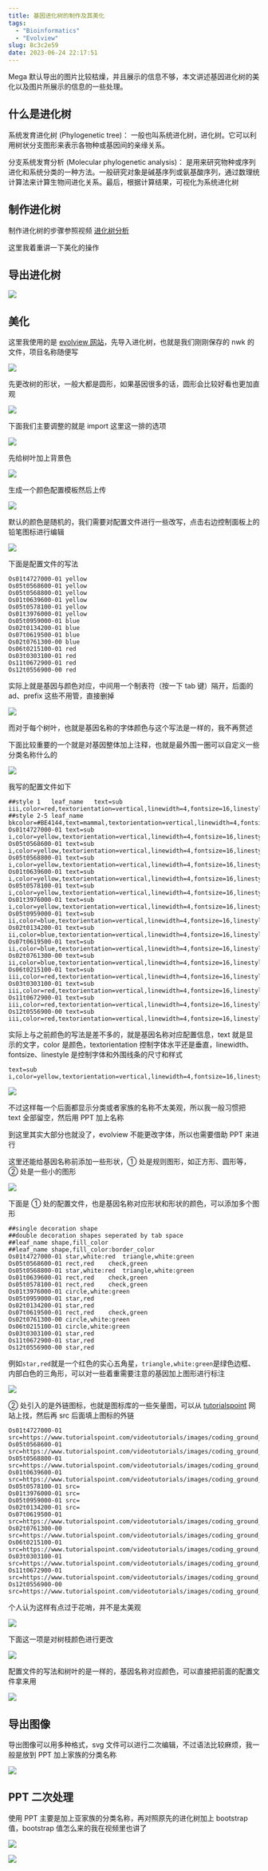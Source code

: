 ```yaml
---
title: 基因进化树的制作及其美化
tags:
  - "Bioinformatics"
  - "Evolview"
slug: 8c3c2e59
date: 2023-06-24 22:17:51
---
```


Mega 默认导出的图片比较枯燥，并且展示的信息不够，本文讲述基因进化树的美化以及图片所展示的信息的一些处理。

<!--more-->

## 什么是进化树

系统发育进化树 (Phylogenetic tree)： 一般也叫系统进化树，进化树。它可以利用树状分支图形来表示各物种或基因间的亲缘关系。

分支系统发育分析 (Molecular phylogenetic analysis)： 是用来研究物种或序列进化和系统分类的一种方法。一般研究对象是碱基序列或氨基酸序列，通过数理统计算法来计算生物间进化关系。最后，根据计算结果，可视化为系统进化树

## 制作进化树

制作进化树的步骤参照视频 [进化树分析](https://www.bilibili.com/video/BV1gs4y1N7ja/?vd_source=f785a7035a51b96b9abcf6b14d1036ea)

这里我着重讲一下美化的操作

## 导出进化树

![](https://gcore.jsdelivr.net/gh/yuanj82/static/blog/20230624223655.png)

## 美化

这里我使用的是 [evolview 网站](http://www.evolgenius.info/evolview/)，先导入进化树，也就是我们刚刚保存的 nwk 的文件，项目名称随便写

![](https://gcore.jsdelivr.net/gh/yuanj82/static/blog/20230624224250.png)

先更改树的形状，一般大都是圆形，如果基因很多的话，圆形会比较好看也更加直观

![](https://gcore.jsdelivr.net/gh/yuanj82/static/blog/20230624224423.png)

下面我们主要调整的就是 import 这里这一排的选项

![](https://gcore.jsdelivr.net/gh/yuanj82/static/blog/20230624224507.png)

先给树叶加上背景色

![](https://gcore.jsdelivr.net/gh/yuanj82/static/blog/20230624224544.png)

生成一个颜色配置模板然后上传

![](https://gcore.jsdelivr.net/gh/yuanj82/static/blog/20230624224638.png)

默认的颜色是随机的，我们需要对配置文件进行一些改写，点击右边控制面板上的铅笔图标进行编辑

![](https://gcore.jsdelivr.net/gh/yuanj82/static/blog/20230624224754.png)

下面是配置文件的写法

```
Os01t4727000-01	yellow
Os05t0568600-01	yellow
Os05t0568800-01	yellow
Os01t0639600-01	yellow
Os05t0578100-01	yellow
Os01t3976000-01	yellow
Os05t0959000-01	blue
Os02t0134200-01	blue
Os07t0619500-01	blue
Os02t0761300-00	blue
Os06t0215100-01	red
Os03t0303100-01	red
Os11t0672900-01	red
Os12t0556900-00	red
```

实际上就是基因与颜色对应，中间用一个制表符（按一下 tab 键）隔开，后面的 ad、prefix 这些不用管，直接删掉

![](https://gcore.jsdelivr.net/gh/yuanj82/static/blog/20230624225048.png)

而对于每个树叶，也就是基因名称的字体颜色与这个写法是一样的，我不再赘述

下面比较重要的一个就是对基因整体加上注释，也就是最外围一圈可以自定义一些分类名称什么的

![](https://gcore.jsdelivr.net/gh/yuanj82/static/blog/20230624225640.png)

我写的配置文件如下

```
##style 1	leaf_name	text=sub iii,color=red,textorientation=vertical,linewidth=4,fontsize=16,linestyle=dashed
##style 2-5	leaf_name	bkcolor=#BE4144,text=mammal,textorientation=vertical,linewidth=4,fontsize=16
Os01t4727000-01	text=sub i,color=yellow,textorientation=vertical,linewidth=4,fontsize=16,linestyle=dashed
Os05t0568600-01	text=sub i,color=yellow,textorientation=vertical,linewidth=4,fontsize=16,linestyle=dashed
Os05t0568800-01	text=sub i,color=yellow,textorientation=vertical,linewidth=4,fontsize=16,linestyle=dashed
Os01t0639600-01	text=sub i,color=yellow,textorientation=vertical,linewidth=4,fontsize=16,linestyle=dashed
Os05t0578100-01	text=sub i,color=yellow,textorientation=vertical,linewidth=4,fontsize=16,linestyle=dashed
Os01t3976000-01	text=sub i,color=yellow,textorientation=vertical,linewidth=4,fontsize=16,linestyle=dashed
Os05t0959000-01	text=sub ii,color=blue,textorientation=vertical,linewidth=4,fontsize=16,linestyle=dashed
Os02t0134200-01	text=sub ii,color=blue,textorientation=vertical,linewidth=4,fontsize=16,linestyle=dashed
Os07t0619500-01	text=sub ii,color=blue,textorientation=vertical,linewidth=4,fontsize=16,linestyle=dashed
Os02t0761300-00	text=sub ii,color=blue,textorientation=vertical,linewidth=4,fontsize=16,linestyle=dashed
Os06t0215100-01	text=sub iii,color=red,textorientation=vertical,linewidth=4,fontsize=16,linestyle=dashed
Os03t0303100-01	text=sub iii,color=red,textorientation=vertical,linewidth=4,fontsize=16,linestyle=dashed
Os11t0672900-01	text=sub iii,color=red,textorientation=vertical,linewidth=4,fontsize=16,linestyle=dashed
Os12t0556900-00	text=sub iii,color=red,textorientation=vertical,linewidth=4,fontsize=16,linestyle=dashed
```

实际上与之前颜色的写法是差不多的，就是基因名称对应配置信息，text 就是显示的文字，color 是颜色，textorientation 控制字体水平还是垂直，linewidth、fontsize、linestyle 是控制字体和外围线条的尺寸和样式

```
text=sub i,color=yellow,textorientation=vertical,linewidth=4,fontsize=16,linestyle=dashed
```

![](https://gcore.jsdelivr.net/gh/yuanj82/static/blog/20230624225942.png)

不过这样每一个后面都显示分类或者家族的名称不太美观，所以我一般习惯把 text 全部留空，然后用 PPT 加上名称

到这里其实大部分也就没了，evolview 不能更改字体，所以也需要借助 PPT 来进行

这里还能给基因名称前添加一些形状，① 处是规则图形，如正方形、圆形等，② 处是一些小的图形

![](https://gcore.jsdelivr.net/gh/yuanj82/static/blog/20230624230526.png)

下面是 ① 处的配置文件，也是基因名称对应形状和形状的颜色，可以添加多个图形

```
##single decoration shape
##double decoration shapes seperated by tab space
##leaf_name	shape,fill_color
##leaf_name	shape,fill_color:border_color
Os01t4727000-01	star,white:red	triangle,white:green
Os05t0568600-01	rect,red	check,green
Os05t0568800-01	star,white:red	triangle,white:green
Os01t0639600-01	rect,red	check,green
Os05t0578100-01	rect,red	check,green
Os01t3976000-01	circle,white:green
Os05t0959000-01	star,red
Os02t0134200-01	star,red
Os07t0619500-01	rect,red	check,green
Os02t0761300-00	circle,white:green
Os06t0215100-01	circle,white:green
Os03t0303100-01	star,red
Os11t0672900-01	star,red
Os12t0556900-00	star,red
```

例如`star,red`就是一个红色的实心五角星，`triangle,white:green`是绿色边框、内部白色的三角形，可以对一些着重需要注意的基因加上图形进行标注

![](https://gcore.jsdelivr.net/gh/yuanj82/static/blog/20230624230927.png)

② 处引入的是外链图标，也就是图标库的一些矢量图，可以从 [tutorialspoint](https://www.tutorialspoint.com/index.htm) 网站上找，然后再 src 后面填上图标的外链

```
Os01t4727000-01	src=https://www.tutorialspoint.com/videotutorials/images/coding_ground_home.jpg
Os05t0568600-01	src=https://www.tutorialspoint.com/videotutorials/images/coding_ground_home.jpg
Os05t0568800-01	src=https://www.tutorialspoint.com/videotutorials/images/coding_ground_home.jpg
Os01t0639600-01	src=https://www.tutorialspoint.com/videotutorials/images/coding_ground_home.jpg
Os05t0578100-01	src=
Os01t3976000-01	src=
Os05t0959000-01	src=
Os02t0134200-01	src=
Os07t0619500-01	src=https://www.tutorialspoint.com/videotutorials/images/coding_ground_home.jpg
Os02t0761300-00	src=https://www.tutorialspoint.com/videotutorials/images/coding_ground_home.jpg
Os06t0215100-01	src=https://www.tutorialspoint.com/videotutorials/images/coding_ground_home.jpg
Os03t0303100-01	src=https://www.tutorialspoint.com/videotutorials/images/coding_ground_home.jpg
Os11t0672900-01	src=https://www.tutorialspoint.com/videotutorials/images/coding_ground_home.jpg
Os12t0556900-00	src=https://www.tutorialspoint.com/videotutorials/images/coding_ground_home.jpg
```

个人认为这样有点过于花哨，并不是太美观

![](https://gcore.jsdelivr.net/gh/yuanj82/static/blog/20230624231316.png)

下面这一项是对树枝颜色进行更改

![](https://gcore.jsdelivr.net/gh/yuanj82/static/blog/20230624231349.png)

配置文件的写法和树叶的是一样的，基因名称对应颜色，可以直接把前面的配置文件拿来用

![](https://gcore.jsdelivr.net/gh/yuanj82/static/blog/20230624231552.png)

## 导出图像

导出图像可以用多种格式，svg 文件可以进行二次编辑，不过语法比较麻烦，我一般是放到 PPT 加上家族的分类名称

![](https://gcore.jsdelivr.net/gh/yuanj82/static/blog/20230624231659.png)

## PPT 二次处理

使用 PPT 主要是加上亚家族的分类名称，再对照原先的进化树加上 bootstrap 值，bootstrap 值怎么来的我在视频里也讲了

![](https://gcore.jsdelivr.net/gh/yuanj82/static/blog/20230624231930.png)

![](https://gcore.jsdelivr.net/gh/yuanj82/static/blog/20230624232226.png)
